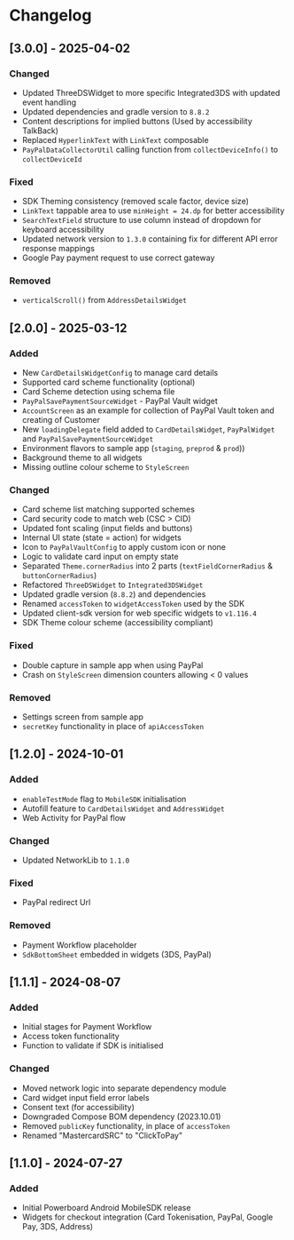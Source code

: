 # Changelog

## [3.0.0] - 2025-04-02

### Changed
- Updated ThreeDSWidget to more specific Integrated3DS with updated event handling
- Updated dependencies and gradle version to `8.8.2`
- Content descriptions for implied buttons (Used by accessibility TalkBack)
- Replaced `HyperlinkText` with `LinkText` composable
- `PayPalDataCollectorUtil` calling function from `collectDeviceInfo()` to `collectDeviceId`

### Fixed
- SDK Theming consistency (removed scale factor, device size)
- `LinkText` tappable area to use `minHeight = 24.dp` for better accessibility
- `SearchTextField` structure to use column instead of dropdown for keyboard accessibility
- Updated network version to `1.3.0` containing fix for different API error response mappings
- Google Pay payment request to use correct gateway

### Removed
- `verticalScroll()` from `AddressDetailsWidget`

## [2.0.0] - 2025-03-12

### Added
- New `CardDetailsWidgetConfig` to manage card details
- Supported card scheme functionality (optional)
- Card Scheme detection using schema file
- `PayPalSavePaymentSourceWidget` - PayPal Vault widget
- `AccountScreen` as an example for collection of PayPal Vault token and creating of Customer
- New `loadingDelegate` field added to `CardDetailsWidget`, `PayPalWidget` and `PayPalSavePaymentSourceWidget`
- Environment flavors to sample app (`staging`, `preprod` & `prod`))
- Background theme to all widgets
- Missing outline colour scheme to `StyleScreen`

### Changed
- Card scheme list matching supported schemes
- Card security code to match web (CSC > CID)
- Updated font scaling (input fields and buttons)
- Internal UI state (state = action) for widgets
- Icon to `PayPalVaultConfig` to apply custom icon or none
- Logic to validate card input on empty state
- Separated `Theme.cornerRadius` into 2 parts (`textFieldCornerRadius` & `buttonCornerRadius`)
- Refactored `ThreeDSWidget` to `Integrated3DSWidget`
- Updated gradle version (`8.8.2`) and dependencies
- Renamed `accessToken` to `widgetAccessToken` used by the SDK
- Updated client-sdk version for web specific widgets to `v1.116.4`
- SDK Theme colour scheme (accessibility compliant)

### Fixed
- Double capture in sample app when using PayPal
- Crash on `StyleScreen` dimension counters allowing < 0 values

### Removed
- Settings screen from sample app
- `secretKey` functionality in place of `apiAccessToken`

## [1.2.0] - 2024-10-01

### Added

- `enableTestMode` flag to `MobileSDK` initialisation
- Autofill feature to `CardDetailsWidget` and `AddressWidget`
- Web Activity for PayPal flow

### Changed

- Updated NetworkLib to `1.1.0`

### Fixed

- PayPal redirect Url

### Removed

- Payment Workflow placeholder
- `SdkBottomSheet` embedded in widgets (3DS, PayPal)

## [1.1.1] - 2024-08-07

### Added

- Initial stages for Payment Workflow
- Access token functionality
- Function to validate if SDK is initialised

### Changed

- Moved network logic into separate dependency module
- Card widget input field error labels
- Consent text (for accessibility)
- Downgraded Compose BOM dependency (2023.10.01)
- Removed `publicKey` functionality, in place of `accessToken`
- Renamed "MastercardSRC" to "ClickToPay"

## [1.1.0] - 2024-07-27

### Added

- Initial Powerboard Android MobileSDK release
- Widgets for checkout integration (Card Tokenisation, PayPal, Google Pay, 3DS, Address)

